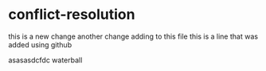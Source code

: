 # conflict-resolution

this is a new change
another change adding to this file
this is  a line that was added using github

asasasdcfdc
waterball
